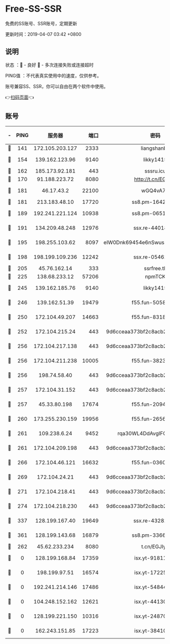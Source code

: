 # Free-SS-SSR

免费的SS账号、SSR账号，定期更新

更新时间：2019-04-07 03:42 +0800

## 说明

状态     ：🙂 - 良好 🙁 - 多次连接失败或连接超时

PING值   ：不代表真实使用中的速度，仅供参考。

账号兼容SS、SSR，你可以自由在两个软件中使用。

👉[扫码页面](https://liesauer.github.io/Free-SS-SSR/)👈

## 账号

|-|PING|服务器|端口|密码|加密方式|区域|
|:----:|:----:|:-----:|-----:|:----:|:----:|:----:|
|🙂|141|172.105.203.127|2333|liangshanbo|chacha20|JP|
|🙂|154|139.162.123.96|9140|likky1415|aes-256-cfb|JP|
|🙂|162|185.173.92.181|443|sssru.icu|rc4-md5|RU|
|🙂|170|91.188.223.72|8080|http://t.cn/EGJIyrl|rc4-md5|RU|
|🙂|181|46.17.43.2|22100|wGQ4vA7D|aes-256-gcm|RU|
|🙂|181|213.183.48.10|17720|ss8.pm-16426576|rc4-md5|RU|
|🙂|189|192.241.221.124|10938|ss8.pm-06517363|aes-256-cfb|US|
|🙂|191|134.209.48.248|12976|ssx.re-44018010|aes-256-cfb|US|
|🙂|195|198.255.103.62|8097|eIW0Dnk69454e6nSwuspv9DmS201tQ0D|aes-256-cfb|US|
|🙂|198|198.199.109.236|12242|ssx.re-05462515|aes-256-cfb|US|
|🙂|205|45.76.162.14|333|ssrfree.tk|rc4|SG|
|🙂|225|138.68.233.12|57206|npmTCK|rc4-md5|US|
|🙂|245|139.162.185.76|9140|likky1415|aes-256-cfb|DE|
|🙂|246|139.162.51.39|19479|f55.fun-50586096|aes-256-cfb|SG|
|🙂|250|172.104.49.207|14663|f55.fun-83188034|aes-256-cfb|SG|
|🙂|252|172.104.215.24|443|9d6cceaa373bf2c8acb22e60b6a58be6|aes-256-cfb|US|
|🙂|256|172.104.217.138|443|9d6cceaa373bf2c8acb22e60b6a58be6|aes-256-cfb|US|
|🙂|256|172.104.211.238|10005|f55.fun-38234111|aes-256-cfb|US|
|🙂|256|198.74.58.40|443|9d6cceaa373bf2c8acb22e60b6a58be6|aes-256-cfb|US|
|🙂|257|172.104.31.152|443|9d6cceaa373bf2c8acb22e60b6a58be6|aes-256-cfb|US|
|🙂|257|45.33.80.198|17674|f55.fun-20948197|aes-256-cfb|US|
|🙂|260|173.255.230.159|19956|f55.fun-26563232|aes-256-cfb|US|
|🙂|261|109.238.6.24|9452|rqa30WL4DdAvgIFG6Fs3znzTa|aes-256-cfb|FR|
|🙂|261|172.104.209.198|443|9d6cceaa373bf2c8acb22e60b6a58be6|aes-256-cfb|US|
|🙂|266|172.104.46.121|16632|f55.fun-03609182|aes-256-cfb|SG|
|🙂|269|172.104.24.21|443|9d6cceaa373bf2c8acb22e60b6a58be6|aes-256-cfb|US|
|🙂|271|172.104.218.41|443|9d6cceaa373bf2c8acb22e60b6a58be6|aes-256-cfb|US|
|🙂|274|172.104.218.230|443|9d6cceaa373bf2c8acb22e60b6a58be6|aes-256-cfb|US|
|🙂|337|128.199.167.40|19649|ssx.re-43282019|aes-256-cfb|SG|
|🙂|361|128.199.143.68|16879|ss8.pm-33663366|aes-256-cfb|SG|
|🙂|262|45.62.233.234|8080|t.cn/EGJIyrl|rc4-md5|CA|
|🙁|0|128.199.168.84|17359|isx.yt-91811801|aes-256-cfb|SG|
|🙁|0|198.199.97.51|16574|isx.yt-17225861|aes-256-cfb|US|
|🙁|0|192.241.214.146|17486|isx.yt-54844272|aes-256-cfb|US|
|🙁|0|104.248.152.162|12621|isx.yt-44130776|aes-256-cfb|SG|
|🙁|0|128.199.221.150|10316|isx.yt-24870485|aes-256-cfb|SG|
|🙁|0|162.243.151.85|17223|isx.yt-38410278|aes-256-cfb|US|

